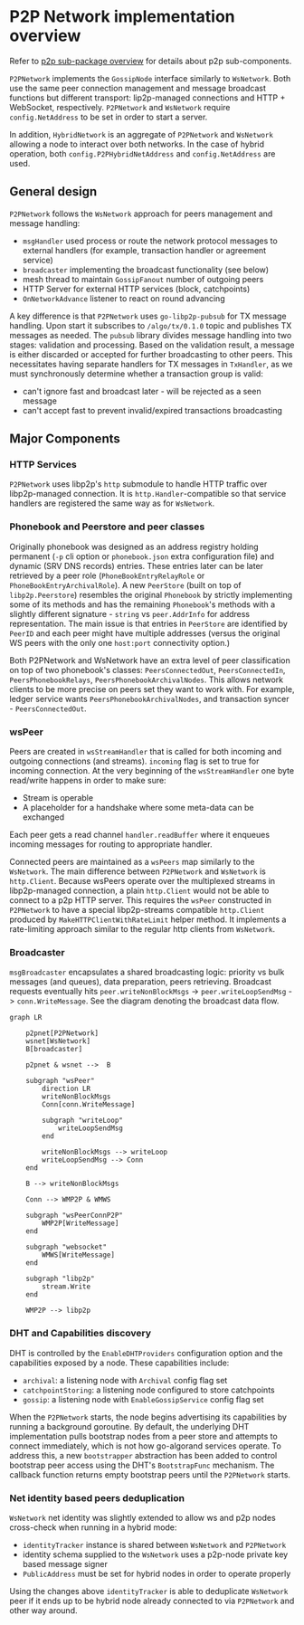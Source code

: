 # P2P Network implementation overview

Refer to [p2p sub-package overview](./p2p/README.md) for details about p2p sub-components.

`P2PNetwork` implements the `GossipNode` interface similarly to `WsNetwork`. Both use
the same peer connection management and message broadcast functions but different
transport: lip2p-managed connections and HTTP + WebSocket, respectively.
`P2PNetwork` and `WsNetwork` require `config.NetAddress` to be set in order to start a server.

In addition, `HybridNetwork` is an aggregate of `P2PNetwork` and `WsNetwork` allowing a node
to interact over both networks. In the case of hybrid operation, both `config.P2PHybridNetAddress` and
`config.NetAddress` are used.

## General design

`P2PNetwork` follows the `WsNetwork` approach for peers management and message handling:
  - `msgHandler` used process or route the network protocol messages to external handlers
  (for example, transaction handler or agreement service)
  - `broadcaster` implementing the broadcast functionality (see below)
  - mesh thread to maintain `GossipFanout` number of outgoing peers
  - HTTP Server for external HTTP services (block, catchpoints)
  - `OnNetworkAdvance` listener to react on round advancing

A key difference is that `P2PNetwork` uses `go-libp2p-pubsub` for TX message handling.
Upon start it subscribes to `/algo/tx/0.1.0` topic and publishes TX messages as needed.
The `pubsub` library divides message handling into two stages: validation and processing. Based on
the validation result, a message is either discarded or accepted for further
broadcasting to other peers. This necessitates having separate handlers for TX messages
in `TxHandler`, as we must synchronously determine whether a transaction group is valid:
  - can't ignore fast and broadcast later - will be rejected as a seen message
  - can't accept fast to prevent invalid/expired transactions broadcasting

## Major Components

### HTTP Services

`P2PNetwork` uses libp2p's `http` submodule to handle HTTP traffic over libp2p-managed connection.
It is `http.Handler`-compatible so that service handlers are registered the same way as for `WsNetwork`.

### Phonebook and Peerstore and peer classes

Originally phonebook was designed as an address registry holding permanent (`-p` cli option
or `phonebook.json` extra configuration file) and dynamic (SRV DNS records) entries.
These entries later can be later retrieved by a peer role
(`PhoneBookEntryRelayRole` or `PhoneBookEntryArchivalRole`).
A new `PeerStore` (built on top of `libp2p.Peerstore`) resembles the original `Phonebook`
by strictly implementing some of its methods and has the remaining `Phonebook`'s methods
with a slightly different signature - `string` vs `peer.AddrInfo` for address representation.
The main issue is that entries in `PeerStore` are identified by `PeerID`
and each peer might have multiple addresses (versus the original WS peers with the only one
`host:port` connectivity option.)

Both P2PNetwork and WsNetwork have an extra level of peer classification on top of two phonebook's
classes: `PeersConnectedOut`, `PeersConnectedIn`, `PeersPhonebookRelays`, `PeersPhonebookArchivalNodes`.
This allows network clients to be more precise on peers set they want to work with. For example,
ledger service wants `PeersPhonebookArchivalNodes`, and transaction syncer - `PeersConnectedOut`.


### wsPeer

Peers are created in `wsStreamHandler` that is called for both incoming and outgoing connections
(and streams). `incoming` flag is set to true for incoming connection.
At the very beginning of the `wsStreamHandler` one byte read/write happens in order to make sure:
  - Stream is operable
  - A placeholder for a handshake where some meta-data can be exchanged

Each peer gets a read channel `handler.readBuffer` where it enqueues incoming messages for routing
to appropriate handler.

Connected peers are maintained as a `wsPeers` map similarly to the `WsNetwork`.
The main difference between `P2PNetwork` and `WsNetwork` is `http.Client`. Because wsPeers operate
over the multiplexed streams in libp2p-managed connection, a plain `http.Client` would not be able
to connect to a p2p HTTP server. This requires the `wsPeer` constructed in `P2PNetwork` to have a special
libp2p-streams compatible `http.Client` produced by `MakeHTTPClientWithRateLimit` helper method.
It implements a rate-limiting approach similar to the regular http clients from `WsNetwork`.

### Broadcaster

`msgBroadcaster` encapsulates a shared broadcasting logic: priority vs bulk messages (and queues),
data preparation, peers retrieving. Broadcast requests eventually hits
`peer.writeNonBlockMsgs` -> `peer.writeLoopSendMsg` -> `conn.WriteMessage`.
See the diagram denoting the broadcast data flow.

```mermaid
graph LR

    p2pnet[P2PNetwork]
    wsnet[WsNetwork]
    B[broadcaster]

    p2pnet & wsnet -->  B

    subgraph "wsPeer"
        direction LR
        writeNonBlockMsgs
        Conn[conn.WriteMessage]

        subgraph "writeLoop"
            writeLoopSendMsg
        end

        writeNonBlockMsgs --> writeLoop
        writeLoopSendMsg --> Conn
    end

    B --> writeNonBlockMsgs

    Conn --> WMP2P & WMWS

    subgraph "wsPeerConnP2P"
        WMP2P[WriteMessage]
    end

    subgraph "websocket"
        WMWS[WriteMessage]
    end

    subgraph "libp2p"
        stream.Write
    end

    WMP2P --> libp2p
```

### DHT and Capabilities discovery

DHT is controlled by the `EnableDHTProviders` configuration option and the capabilities
exposed by a node. These capabilities include:
  - `archival`: a listening node with `Archival` config flag set
  - `catchpointStoring`: a listening node configured to store catchpoints
  - `gossip`: a listening node with `EnableGossipService` config flag set

When the `P2PNetwork` starts, the node begins advertising its capabilities by running
a background goroutine. By default, the underlying DHT implementation pulls bootstrap nodes from
a peer store and attempts to connect immediately, which is not how go-algorand services operate.
To address this, a new `bootstrapper` abstraction has been added to control bootstrap peer
access using the DHT's `BootstrapFunc` mechanism. The callback function returns empty bootstrap
peers until the `P2PNetwork` starts.

### Net identity based peers deduplication

`WsNetwork` net identity was slightly extended to allow ws and p2p nodes cross-check
when running in a hybrid mode:
  - `identityTracker` instance is shared between `WsNetwork` and `P2PNetwork`
  - identity schema supplied to the `WsNetwork` uses a p2p-node private key based message signer
  - `PublicAddress` must be set for hybrid nodes in order to operate properly

Using the changes above `identityTracker` is able to deduplicate `WsNetwork` peer if it ends up
to be hybrid node already connected to via `P2PNetwork` and other way around.
